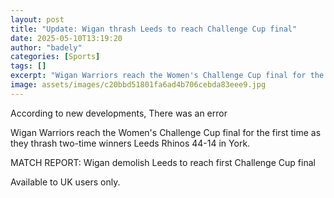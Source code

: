 ```yaml
---
layout: post
title: "Update: Wigan thrash Leeds to reach Challenge Cup final"
date: 2025-05-10T13:19:20
author: "badely"
categories: [Sports]
tags: []
excerpt: "Wigan Warriors reach the Women's Challenge Cup final for the first time as they thrash two-time winners Leeds Rhinos 44-14 in York."
image: assets/images/c20bbd51801fa6ad4b706cebda83eee9.jpg
---
```


According to new developments, There was an error

Wigan Warriors reach the Women's Challenge Cup final for the first time as they thrash two-time winners Leeds Rhinos 44-14 in York.

MATCH REPORT: Wigan demolish Leeds to reach first Challenge Cup final

Available to UK users only.

